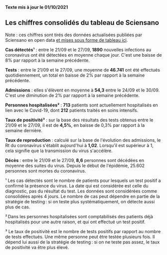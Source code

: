 <strong>Texte mis à jour le 01/10/2021</strong><h2>Les chiffres consolidés du tableau de Sciensano</h2><p>Note : ces chiffres sont tirés des données actualisées publiées par Sciensano en open data <a href='https://datastudio.google.com/embed/u/0/reporting/c14a5cfc-cab7-4812-848c-0369173148ab/page/ZwmOB_blank'>et mises sous forme de tableau ici</a>.<p><strong>Cas détectés¹</strong> : entre le 21/09 et le 27/09,<strong> 1890</strong> nouvelles infections au coronavirus ont été détectées en moyenne chaque jour. C'est une baisse de 8% par rapport à la semaine précédente.<p><strong>Tests</strong> : entre le 21/09 et le 27/09, une moyenne de<strong> 46.741</strong> ont été effectués quotidiennement, un total en baisse de 2% par rapport à la semaine précédente.<p><strong>Admissions</strong> : elles s'élèvent en moyenne à <strong> 54,3</strong> entre le 24/09 et le 30/09. C'est une diminution de 2% par rapport à la semaine précédente.<p><strong>Personnes hospitalisées²</strong> : <strong>713</strong> patients sont actuellement hospitalisés en lien avec le Covid-19, dont <strong>212</strong> patients traités en soins intensifs.<p><strong>Taux de positivité³</strong> : sur la base des résultats des tests obtenus entre le 21/09 et le 27/09, il est de <strong>4,5%</strong>, en baisse de 0,3% par rapport à la semaine dernière.<p><strong>Taux de reproduction</strong> : calculé sur la base de l'évolution des admissions, le Rt du coronavirus s'établit aujourd'hui à <strong>1,02</strong>. Lorsqu'il est supérieur à 1, cela signifie que la transmission du virus s'accélère.<p><strong>Décès</strong> : entre le 21/09 et le 27/09,<strong> 8,6</strong> personnes sont décédées en moyenne des suites du virus. Depuis le début de l'épidémie, 25.602 personnes sont mortes du coronavirus.<p>¹ Les cas détectés sont le nombre de patients pour lesquels un test positif a confirmé la présence du virus. La date qui est considérée est celle du diagnostic, pas du résultat du test. Les données sont considérées comme consolidées après 4 jours. Le nombre de cas peut dépendre en partie de la stratégie de testing : si on teste plus systématiquement, on détecte aussi plus de cas.<p>² Dans les personnes hospitalisées sont comptabilisés des patients déjà hospitalisés pour une autre raison, et qui ont effectué un test positif.<p>³ Le taux de positivité est le nombre de tests positifs par rapport au nombre de tests effectués. Une même personne peut être testée plusieurs fois. Il dépend lui aussi de la stratégie de testing : si on ne teste pas assez, le taux de positivité va être plus élevé.